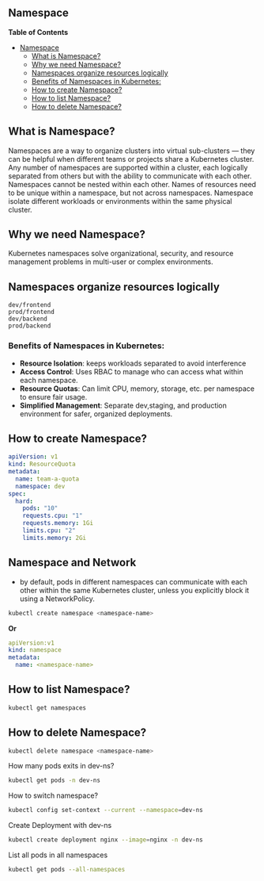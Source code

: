 <h2>Namespace</h2>

**Table of Contents**

- [Namespace](#namespace)
  - [What is Namespace?](#what-is-namespace)
  - [Why we need Namespace?](#why-we-need-namespace)
  - [Namespaces organize resources logically](#namespaces-organize-resources-logically)
  - [Benefits of Namespaces in Kubernetes:](#benefits-of-namespaces-in-kubernetes)
  - [How to create Namespace?](#how-to-create-namespace)
  - [How to list Namespace?](#how-to-list-namespace)
  - [How to delete Namespace?](#how-to-delete-namespace)

## What is Namespace?

Namespaces are a way to organize clusters into virtual sub-clusters — they can be helpful when different teams or projects share a Kubernetes cluster. Any number of namespaces are supported within a cluster, each logically separated from others but with the ability to communicate with each other. Namespaces cannot be nested within each other.
Names of resources need to be unique within a namespace, but not across namespaces. Namespace isolate different workloads or environments within the same physical cluster.

## Why we need Namespace?

Kubernetes namespaces solve organizational, security, and resource management problems in multi-user or complex environments.

## Namespaces organize resources logically
```
dev/frontend
prod/frontend
dev/backend
prod/backend
```
### Benefits of Namespaces in Kubernetes:
- **Resource Isolation**: keeps workloads separated to avoid interference
- **Access Control**: Uses RBAC to manage who can access what within each namespace.
- **Resource Quotas**: Can limit CPU, memory, storage, etc. per namespace to ensure fair usage.
- **Simplified Management**: Separate  dev,staging, and production environment for safer, organized deployments.

## How to create Namespace?
```yaml
apiVersion: v1
kind: ResourceQuota
metadata:
  name: team-a-quota
  namespace: dev
spec:
  hard:
    pods: "10"
    requests.cpu: "1"
    requests.memory: 1Gi
    limits.cpu: "2"
    limits.memory: 2Gi
```
## Namespace and Network
- by default, pods in different namespaces can communicate with each other within the same Kubernetes cluster, unless you explicitly block it using a NetworkPolicy.

```bash
kubectl create namespace <namespace-name>
```
**Or**
```yaml
apiVersion:v1
kind: namespace
metadata:
  name: <namespace-name>
```

## How to list Namespace?

```bash
kubectl get namespaces
```

## How to delete Namespace?

```bash
kubectl delete namespace <namespace-name>
```
How many pods exits in dev-ns?
```bash
kubectl get pods -n dev-ns
```
How to switch namespace?
```bash
kubectl config set-context --current --namespace=dev-ns
```
Create Deployment with dev-ns
```bash
kubectl create deployment nginx --image=nginx -n dev-ns
```
List all pods in all namespaces
```bash
kubectl get pods --all-namespaces
```